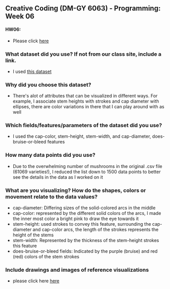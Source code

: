 ## Creative Coding (DM-GY 6063) - Programming: Week 06

#### HW06:
- Please click [here](https://lauren-tsao-dm-gy-6063-2024fall-b.github.io/HW06/HW06/)

### What dataset did you use? If not from our class site, include a link.
- I used [this dataset](https://www.kaggle.com/datasets/vishalpnaik/mushroom-classification-edible-or-poisonous)

### Why did you choose this dataset?
- There's alot of attributes that can be visualized in different ways. For example, I associate stem heights with strokes and cap diameter with ellipses, there are color variations in there that I can play around with as well

### Which fields/features/parameters of the dataset did you use?
- I used the cap-color, stem-height, stem-width, and cap-diameter, does-bruise-or-bleed features

### How many data points did you use?
- Due to the overwhelming number of mushrooms in the original .csv file (61069 varieties!), I reduced the list down to 1500 data points to better see the details in the data as I worked on it

### What are you visualizing? How do the shapes, colors or movement relate to the data values?
- cap-diameter: Differing sizes of the solid-colored arcs in the middle
- cap-color: represented by the different solid colors of the arcs, I made the inner most color a bright pink to draw the eye towards it
- stem-height: used strokes to convey this feature, surrounding the cap-diameter and cap-color arcs, the length of the strokes represents the height of the stems
- stem-width: Represented by the thickness of the stem-height strokes this feature
- does-bruise-or-bleed fields: Indicated by the purple (bruise) and red (red) colors of the stem strokes

### Include drawings and images of reference visualizations
- please click here [here](https://drive.google.com/drive/folders/1vJJj1AjSkqe3kdFFRTN1iMNwsjVd7u2I?usp=sharing)